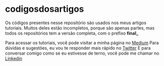 # codigosdosartigos
Os códigos presentes nesse repositório são usados nos meus artigos tutoriais. Muitos deles estão incompletos, porque são apenas partes, mas todos os repositórios tem a versão completa, com o prefixo **final_**

Para acessar os tutoriais, você pode visitar a minha página no [Medium](https://medium.com/@giovanemachadonomedi1)
Para dúvidas e sugestões, eu vou te responder mais rápido no [Twitter](https://twitter.com/giovanenott)
E para conversar comigo como se eu estivesse de terno, você pode me chamar no [Linkedin](https://linkedin.com/in/giovanenolink)
